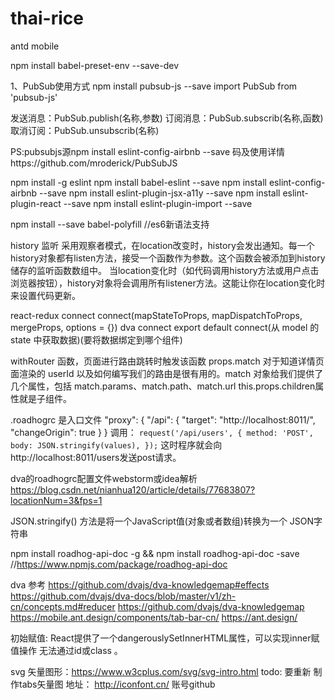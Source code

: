 # thai-rice

antd mobile 

npm install babel-preset-env --save-dev

1、PubSub使用方式
npm install pubsub-js --save
import PubSub from 'pubsub-js'

发送消息：PubSub.publish(名称,参数)
订阅消息：PubSub.subscrib(名称,函数)
取消订阅：PubSub.unsubscrib(名称)

PS:pubsubjs源npm install eslint-config-airbnb --save
码及使用详情https://github.com/mroderick/PubSubJS

npm install -g eslint
npm install  babel-eslint --save
npm install eslint-config-airbnb  --save
npm install eslint-plugin-jsx-a11y  --save
npm install eslint-plugin-react  --save
npm install eslint-plugin-import  --save

npm install --save babel-polyfill  //es6新语法支持


history 监听
采用观察者模式，在location改变时，history会发出通知。每一个history对象都有listen方法，接受一个函数作为参数。这个函数会被添加到history储存的监听函数数组中。
当location变化时（如代码调用history方法或用户点击浏览器按钮），history对象将会调用所有listener方法。这能让你在location变化时来设置代码更新。

react-redux  connect      connect(mapStateToProps, mapDispatchToProps, mergeProps, options = {}) 
dva          connect      export default connect(从 model 的 state 中获取数据)(要将数据绑定到哪个组件)

withRouter 函数，页面进行路由跳转时触发该函数
props.match 对于知道详情页面渲染的 userId 以及如何编写我们的路由是很有用的。match 对象给我们提供了几个属性，包括 match.params、match.path、match.url
this.props.children属性就是子组件。


.roadhogrc 是入口文件
"proxy": { "/api": { "target": "http://localhost:8011/", "changeOrigin": true } }
调用：
`request('/api/users', {
  method: 'POST',
  body: JSON.stringify(values),
});`
这时程序就会向http://localhost:8011/users发送post请求。


dva的roadhogrc配置文件webstorm或idea解析
https://blog.csdn.net/nianhua120/article/details/77683807?locationNum=3&fps=1

JSON.stringify() 方法是将一个JavaScript值(对象或者数组)转换为一个 JSON字符串

npm install roadhog-api-doc -g  &&  npm install roadhog-api-doc -save    //https://www.npmjs.com/package/roadhog-api-doc

dva  参考 
https://github.com/dvajs/dva-knowledgemap#effects  https://github.com/dvajs/dva-docs/blob/master/v1/zh-cn/concepts.md#reducer  https://github.com/dvajs/dva-knowledgemap
https://mobile.ant.design/components/tab-bar-cn/   https://ant.design/

初始赋值: React提供了一个dangerouslySetInnerHTML属性，可以实现inner赋值操作 无法通过id或class  。 

svg 矢量图形：https://www.w3cplus.com/svg/svg-intro.html
todo: 要重新 制作tabs矢量图  地址： http://iconfont.cn/ 账号github    